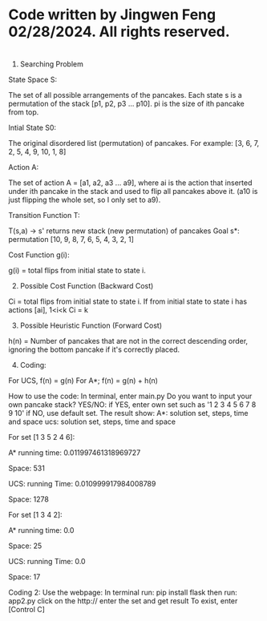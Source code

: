
#
# Code written by Jingwen Feng 02/28/2024. All rights reserved.
#
1. Searching Problem

State Space S:

The set of all possible arrangements of the pancakes. Each state
s is a permutation of the stack [p1, p2, p3 ... p10]. pi is the size of ith pancake from top. 

Intial State S0:

The original disordered list (permutation) of pancakes. For example:
[3, 6, 7, 2, 5, 4, 9, 10, 1, 8]

Action A: 

The set of action A = [a1, a2, a3 ... a9], where ai is the action that inserted under ith pancake in the stack and used to flip all pancakes above it.
(a10 is just flipping the whole set, so I only set to a9).

Transition Function T: 

T(s,a) -> s' returns new stack (new permutation) of pancakes
Goal s*: permutation [10, 9, 8, 7, 6, 5, 4, 3, 2, 1]

Cost Function g(i): 

g(i) = total flips from initial state to state i.



2. Possible Cost Function (Backward Cost)

Ci = total flips from initial state to state i.
If from initial state to state i has actions [ai], 1<i<k
Ci = k


3. Possible Heuristic Function (Forward Cost)

h(n) = Number of pancakes that are not in the correct descending order, ignoring the bottom pancake if it's correctly placed.


4. Coding:

For UCS, f(n) = g(n)
For A*; f(n) = g(n) + h(n)

How to use the code:
In terminal, enter main.py
Do you want to input your own pancake stack? YES/NO:
if YES, enter own set such as '1 2 3 4 5 6 7 8 9 10'
if NO, use default set.
The result show:
A*: solution set, steps, time and space
ucs: solution set, steps, time and space

For set [1 3 5 2 4 6]:

A* 
running time: 0.011997461318969727

Space: 531

UCS:
running Time: 0.010999917984008789

Space: 1278


For set [1 3 4 2]:

A* 
running time:  0.0

Space: 25


UCS:
running Time:  0.0

Space: 17



Coding 2:
Use the webpage:
In terminal run:
pip install flask
then run:
app2.py
click on the http://
enter the set and get result
To exist, enter [Control C]